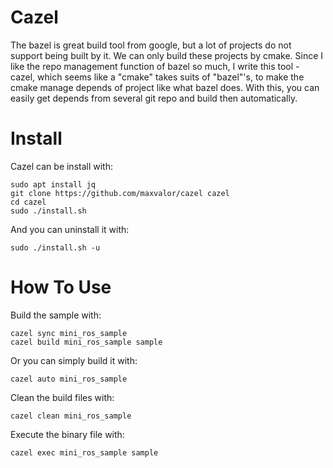 # Cazel
The bazel is great build tool from google, but a lot of projects do not support being built by it. We can only build these projects by cmake. Since I like the repo management function of bazel so much, I write this tool - cazel, which seems like a "cmake" takes suits of "bazel"'s, to make the cmake manage depends of project like what bazel does. With this, you can easily get depends from several git repo and build then automatically. 

# Install
Cazel can be install with:

    sudo apt install jq
    git clone https://github.com/maxvalor/cazel cazel
    cd cazel
    sudo ./install.sh

And you can uninstall it with:

    sudo ./install.sh -u

# How To Use
Build the sample with:

    cazel sync mini_ros_sample
    cazel build mini_ros_sample sample

Or you can simply build it with:

    cazel auto mini_ros_sample

Clean the build files with:

    cazel clean mini_ros_sample

Execute the binary file with:

    cazel exec mini_ros_sample sample
